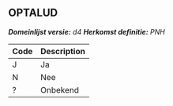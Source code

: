 ## OPTALUD

*__Domeinlijst versie:__ d4*
*__Herkomst definitie:__ PNH*

|__Code__ |__Description__	|
|	---	|	---	|
| J | Ja |
| N | Nee |
| ? | Onbekend |
